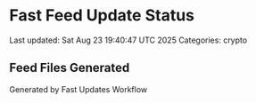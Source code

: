 # Fast Feed Update Status
Last updated: Sat Aug 23 19:40:47 UTC 2025
Categories: crypto

## Feed Files Generated

Generated by Fast Updates Workflow
